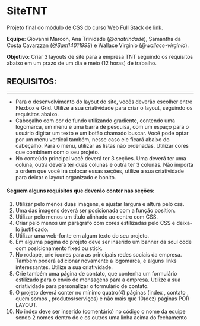 # SiteTNT

Projeto final do módulo de CSS do curso Web Full Stack de [link](https://soulcodeacademy.org/).

**Equipe**: Giovanni Marcon, Ana Trinidade (_@anatrindade_), Samantha da Costa Cavarzzan (_@Sam14011998_) e Wallace Virginio (_@wallace-virginio_).

**Objetivo**: Criar 3 layouts de site para a empresa TNT seguindo os requisitos abaixo em um prazo de um dia e meio (12 horas) de trabalho.

## REQUISITOS:

---

- Para o desenvolvimento do layout do site, vocês deverão escolher entre Flexbox e Grid. Utilize a sua criatividade para criar o layout, seguindo os requisitos abaixo.
- Cabeçalho com cor de fundo utilizando gradiente, contendo uma logomarca, um menu e uma barra de pesquisa, com um espaço para o usuário digitar um texto e um botão chamado buscar. Você pode optar por um menu vertical também, nesse caso ele ficará abaixo do cabeçalho. Para o menu, utilizar as listas não ordenadas. Utilizar cores que combinem com o seu projeto.
- No conteúdo principal você deverá ter 3 seções. Uma deverá ter uma coluna, outra deverá ter duas colunas e outra ter 3 colunas. Não importa a ordem que você irá colocar essas seções, utilize a sua criatividade para deixar o layout organizado e bonito.

#### Seguem alguns requisitos que deverão conter nas seções:

1. Utilizar pelo menos duas imagens, e ajustar largura e altura pelo css.
2. Uma das imagens deverá ser posicionada com a função position.
3. Utilizar pelo menos um título alinhado ao centro com CSS.
4. Criar pelo menos um parágrafo com cores estilizadas pelo CSS e deixa-lo justificado.
5. Utilizar uma web-fonte em algum texto do seu projeto.
6. Em alguma página do projeto deve ser inserido um banner da soul code com posicionamento fixed ou stick.
7. No rodapé, crie ícones para as principais redes sociais da empresa. Também poderá adicionar novamente a logomarca, e alguns links interessantes. Utilize a sua criatividade.
8. Crie também uma página de contato, que contenha um formulário estilizado para o envio de mensagens para a empresa. Utilize a sua criatividade para personalizar o formulário de contato.
9. O projeto deverá conter no mínimo quatro(4) páginas (index , contato , quem somos , produtos/serviços) e não mais que 10(dez) páginas POR LAYOUT.
10. No index deve ser inserido (comentário) no código o nome da equipe sendo 2 nomes dentro do <head> e os outros uma linha acima do fechamento </html>
